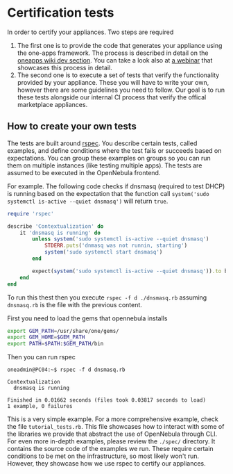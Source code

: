 # Certification tests

In order to certify your appliances. Two steps are required

1. The first one is to provide the code that generates your appliance using the one-apps framework. The process is described in detail on the [oneapps wiki dev section](https://github.com/OpenNebula/one-apps/wiki/tool_dev#creating-a-new-appliance). You can take a look also at [a webinar](https://www.youtube.com/watch?v=UstX_KyOi0k&t=1000s) that showcases this process in detail.
2. The second one is to execute a set of tests that verify the functionality provided by your appliance. These you will have to write your own, however there are some guidelines you need to follow. Our goal is to run these tests alongside our internal CI process that verify the offical marketplace appliances.

## How to create your own tests

The tests are built around [rspec](https://rspec.info/). You describe certain tests, called examples, and define conditions where the test fails or succeeds based on expectations. You can group these examples on groups so you can run them on multiple instances (like testing multiple apps). The tests are assumed to be executed in the OpenNebula frontend.

For example. The following code checks if dnsmasq (required to test DHCP) is running based on the expectation that the function call `system('sudo systemctl is-active --quiet dnsmasq')` will return `true`.

```ruby
require 'rspec'

describe 'Contextualization' do
    it 'dnsmasq is running' do
        unless system('sudo systemctl is-active --quiet dnsmasq')
            STDERR.puts('dnmasq was not runnin, starting')
            system('sudo systemctl start dnsmasq')
        end

        expect(system('sudo systemctl is-active --quiet dnsmasq')).to be(true)
    end
end
```

To run this thest then you execute `rspec -f d ./dnsmasq.rb` assuming `dnsmasq.rb` is the file with the previous content.

First you need to load the gems that opennebula installs

```bash
export GEM_PATH=/usr/share/one/gems/
export GEM_HOME=$GEM_PATH
export PATH=$PATH:$GEM_PATH/bin
```

Then you can run rspec

```
oneadmin@PC04:~$ rspec -f d dnsmasq.rb

Contextualization
  dnsmasq is running

Finished in 0.01662 seconds (files took 0.03817 seconds to load)
1 example, 0 failures

```

This is a very simple example. For a more comprehensive example, check the file `tutorial_tests.rb`. This file showcases how to interact with some of the libraries we provide that abstract the use of OpenNebula through CLI. For even more in-depth examples, please review the `./spec/` directory. It contains the source code of the examples we run. These require certain conditions to be met on the infrastructure, so most likely won't run. However, they showcase how we use rspec to certify our appliances. 
